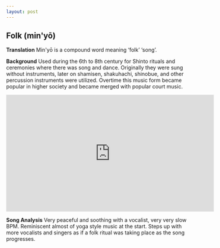```yaml
---
layout: post
---
```


## Folk (min'yō)

**Translation** Min'yō is a compound word meaning ‘folk’ ‘song’.


**Background** Used during the 6th to 8th century for Shinto rituals and ceremonies where there was song and dance. Originally they were sung without instruments, later on shamisen, shakuhachi, shinobue, and other percussion instruments were utilized. Overtime this music form became popular in higher society and became merged with popular court music.

<iframe width="560" height="315" src="https://www.youtube.com/embed/TZwcTgW83C0" frameborder="0" allowfullscreen></iframe> 

**Song Analysis** Very peaceful and soothing with a vocalist, very very slow BPM. Reminiscent almost of yoga style music at the start. Steps up with more vocalists and singers as if a folk ritual was taking place as the song progresses. 
